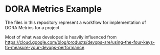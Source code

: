 # DORA Metrics Example

The files in this repository represent a workflow for implementation of DORA Metrics for a project.

Most of what was developed is heavily influenced from https://cloud.google.com/blog/products/devops-sre/using-the-four-keys-to-measure-your-devops-performance.
